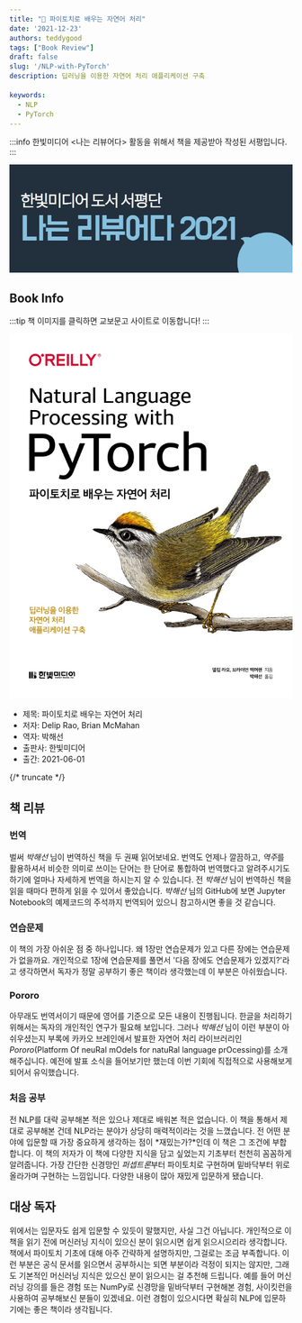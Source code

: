 ```yaml
---
title: "📖 파이토치로 배우는 자연어 처리"
date: '2021-12-23'
authors: teddygood
tags: ["Book Review"]
draft: false
slug: '/NLP-with-PyTorch'
description: 딥러닝을 이용한 자연어 처리 애플리케이션 구축

keywords:
  - NLP
  - PyTorch
---
```


:::info
한빛미디어 \<나는 리뷰어다\> 활동을 위해서 책을 제공받아 작성된 서평입니다.
:::

![나는 리뷰어다 2021](../assets/I-am-reviewer-2021.jpg)

## Book Info

:::tip
책 이미지를 클릭하면 교보문고 사이트로 이동합니다!
:::

[![책](../assets/review/NLP-with-PyTorch.jpg)](https://www.kyobobook.co.kr/product/detailViewKor.laf?ejkGb=KOR&mallGb=KOR&barcode=9791162244333&orderClick=LEa&Kc=)

- 제목: 파이토치로 배우는 자연어 처리
- 저자: Delip Rao, Brian McMahan
- 역자: 박해선
- 출판사: 한빛미디어
- 출간: 2021-06-01

{/* truncate */}

## 책 리뷰

### 번역

벌써 *박해선* 님이 번역하신 책을 두 권째 읽어보네요. 번역도 언제나 깔끔하고, *역주*를 활용하셔서 비슷한 의미로 쓰이는 단어는 한 단어로 통합하여 번역했다고 알려주시기도 하기에 얼마나 자세하게 번역을 하시는지 알 수 있습니다.
전 *박해선* 님이 번역하신 책을 읽을 때마다 편하게 읽을 수 있어서 좋았습니다. *박해선* 님의 GitHub에 보면 Jupyter Notebook의 예제코드의 주석까지 번역되어 있으니 참고하시면 좋을 것 같습니다.

### 연습문제

이 책의 가장 아쉬운 점 중 하나입니다. 왜 1장만 연습문제가 있고 다른 장에는 연습문제가 없을까요. 개인적으로 1장에 연습문제를 풀면서 '다음 장에도 연습문제가 있겠지?'라고 생각하면서 독자가 정말 공부하기 좋은 책이라 생각했는데 이 부분은 아쉬웠습니다.

### Pororo

아무래도 번역서이기 때문에 영어를 기준으로 모든 내용이 진행됩니다. 한글을 처리하기 위해서는 독자의 개인적인 연구가 필요해 보입니다. 그러나 *박해선* 님이 이런 부분이 아쉬우셨는지 부록에 카카오 브레인에서 발표한 자연어 처리 라이브러리인 *Pororo*(Platform Of neuRal mOdels for natuRal language prOcessing)를 소개해주십니다. 예전에 발표 소식을 들어보기만 했는데 이번 기회에 직접적으로 사용해보게 되어서 유익했습니다.

### 처음 공부

전 NLP를 대략 공부해본 적은 있으나 제대로 배워본 적은 없습니다. 이 책을 통해서 제대로 공부해본 건데 NLP라는 분야가 상당히 매력적이라는 것을 느꼈습니다. 전 어떤 분야에 입문할 때 가장 중요하게 생각하는 점이 *재밌는가?*인데 이 책은 그 조건에 부합합니다. 이 책의 저자가 이 책에 다양한 지식을 담고 싶었는지 기초부터 천천히 꼼꼼하게 알려줍니다. 가장 간단한 신경망인 *퍼셉트론*부터 파이토치로 구현하며 밑바닥부터 위로 올라가며 구현하는 느낌입니다. 다양한 내용이 많아 재밌게 입문하게 됐습니다.

## 대상 독자

위에서는 입문자도 쉽게 입문할 수 있듯이 말했지만, 사실 그건 아닙니다. 개인적으로 이 책을 읽기 전에 머신러닝 지식이 있으신 분이 읽으시면 쉽게 읽으시으리라 생각합니다. 책에서 파이토치 기초에 대해 아주 간략하게 설명하지만, 그걸로는 조금 부족합니다. 이런 부분은 공식 문서를 읽으면서 공부하시는 되면 부분이라 걱정이 되지는 않지만, 그래도 기본적인 머신러닝 지식은 있으신 분이 읽으시는 걸 추천해 드립니다. 예를 들어 머신러닝 강의를 들은 경험 또는 NumPy로 신경망을 밑바닥부터 구현해본 경험, 사이킷런을 사용하여 공부해보신 분들이 있겠네요. 이런 경험이 있으시다면 확실히 NLP에 입문하기에는 좋은 책이라 생각됩니다. 